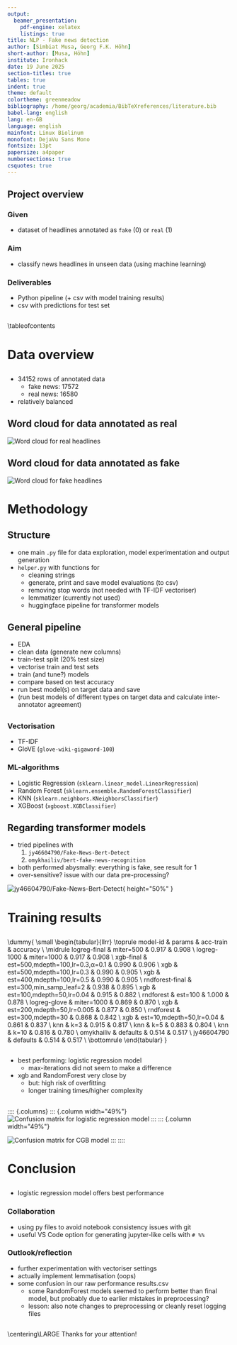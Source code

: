 ```yaml
---
output:
  beamer_presentation:
    pdf-engine: xelatex
    listings: true
title: NLP - Fake news detection
author: [Simbiat Musa, Georg F.K. Höhn]
short-author: [Musa, Höhn]
institute: Ironhack
date: 19 June 2025
section-titles: true
tables: true
indent: true
theme: default
colortheme: greenmeadow
bibliography: /home/georg/academia/BibTeXreferences/literature.bib
babel-lang: english
lang: en-GB
language: english
mainfont: Linux Biolinum
monofont: DejaVu Sans Mono
fontsize: 13pt
papersize: a4paper
numbersections: true
csquotes: true
---
```


## Project overview


### Given

- dataset of headlines annotated as `fake` (0) or `real` (1) 

### Aim

- classify news headlines in unseen data (using machine learning)

### Deliverables
  
- Python pipeline (+ csv with model training results)
- csv with predictions for test set

## 

\tableofcontents



# Data overview

##

- 34152 rows of annotated data
  - fake news: 17572
  - real news: 16580
- relatively balanced


## Word cloud for data annotated as real

![Word cloud for real headlines](../assets/wordcloud-real.png)

## Word cloud for data annotated as fake

![Word cloud for fake headlines](../assets/wordcloud-fake.png)



# Methodology

## Structure

- one main `.py` file for data exploration, model experimentation and output generation
- `helper.py` with functions for
  - cleaning strings
  - generate, print and save model evaluations (to csv)
  - removing stop words (not needed with TF-IDF vectoriser)
  - lemmatizer (currently not used)
  - huggingface pipeline for transformer models

## General pipeline

- EDA
- clean data (generate new columns)
- train-test split (20% test size)
- vectorise train and test sets
- train (and tune?) models
- compare based on test accuracy
- run best model(s) on target data and save
- (run best models of different types on target data and calculate inter-annotator agreement)



##

### Vectorisation

- TF-IDF 
- GloVE (`glove-wiki-gigaword-100`)

### ML-algorithms

- Logistic Regression (`sklearn.linear_model.LinearRegression`)
- Random Forest (`sklearn.ensemble.RandomForestClassifier`)
- KNN (`sklearn.neighbors.KNeighborsClassifier`)
- XGBoost (`xgboost.XGBClassifier`)

## Regarding transformer models

- tried pipelines with 
  1) `jy46604790/Fake-News-Bert-Detect`
  2) `omykhailiv/bert-fake-news-recognition`
- both performed abysmally: everything is fake, see result for 1
- over-sensitive? issue with our data pre-processing?

![jy46604790/Fake-News-Bert-Detect](../assets/jy46604790-Fake-News-Bert-Detect_test.png){ height="50%" }


# Training results

## 

\dummy{
  \small
  \begin{tabular}{llrr}
\toprule
model-id & params & acc-train & accuracy \\
\midrule
logreg-final & miter=500 & 0.917 & 0.908 \\
logreg-1000 & miter=1000 & 0.917 & 0.908 \\
xgb-final & est=500,mdepth=100,lr=0.3,α=0.1 & 0.990 & 0.906 \\
xgb & est=500,mdepth=100,lr=0.3 & 0.990 & 0.905 \\
xgb & est=400,mdepth=100,lr=0.5 & 0.990 & 0.905 \\
rndforest-final & est=300,min\_samp\_leaf=2 & 0.938 & 0.895 \\
xgb & est=100,mdepth=50,lr=0.04 & 0.915 & 0.882 \\
rndforest & est=100 & 1.000 & 0.878 \\
logreg-glove & miter=1000 & 0.869 & 0.870 \\
xgb & est=200,mdepth=50,lr=0.005 & 0.877 & 0.850 \\
rndforest & est=300,mdepth=30 & 0.868 & 0.842 \\
xgb & est=10,mdepth=50,lr=0.04 & 0.861 & 0.837 \\
knn & k=3 & 0.915 & 0.817 \\
knn & k=5 & 0.883 & 0.804 \\
knn & k=10 & 0.816 & 0.780 \\
omykhailiv & defaults & 0.514 & 0.517 \\
jy46604790 & defaults & 0.514 & 0.517 \\
\bottomrule
\end{tabular}
}


## 

- best performing: logistic regression model
  - max-iterations did not seem to make a difference
- xgb and RandomForest very close by
  - but: high risk of overfitting
  - longer training times/higher complexity


##

:::: {.columns}
::: {.column width="49%"}
![Confusion matrix for logistic regression model](../assets/logreg_500_final_test.png)
:::
::: {.column width="49%"}

![Confusion matrix for CGB model](../assets/xgb_final_500_100_0.3_0.1_test.png)
:::
::::


# Conclusion

##

- logistic regression model offers best performance

### Collaboration

- using py files to avoid notebook consistency issues with git
- useful VS Code option for generating jupyter-like cells with `# %%`

### Outlook/reflection

  - further experimentation with vectoriser settings
  - actually implement lemmatisation (oops)
- some confusion in our raw performance results.csv
  - some RandomForest models seemed to perform better than final model, but probably due to earlier mistakes in preprocessing?
  - lesson: also note changes to preprocessing or cleanly reset logging files





## 

\centering\LARGE Thanks for your attention!


